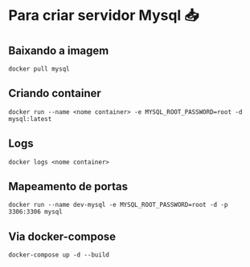 # Para criar servidor Mysql :inbox_tray:



## Baixando a imagem
```
docker pull mysql
```

## Criando container

```
docker run --name <nome container> -e MYSQL_ROOT_PASSWORD=root -d mysql:latest
```

## Logs
```
docker logs <nome container>
```

## Mapeamento de portas
```
docker run --name dev-mysql -e MYSQL_ROOT_PASSWORD=root -d -p 3306:3306 mysql
```

## Via docker-compose

```
docker-compose up -d --build
```

